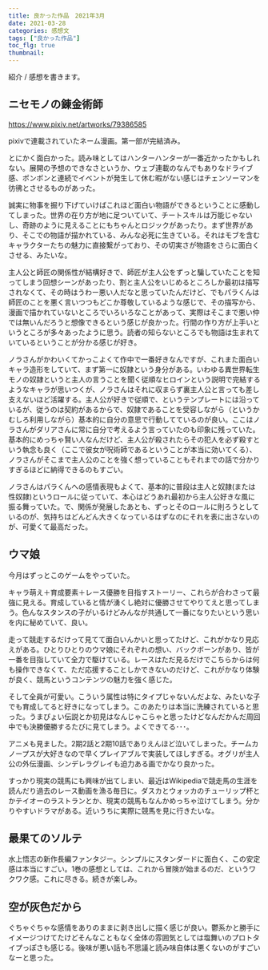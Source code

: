 ```yaml
---
title: 良かった作品　2021年3月
date: 2021-03-28
categories: 感想文
tags: ["良かった作品"]
toc_flg: true
thumbnail: 
---
```


紹介 / 感想を書きます。

## ニセモノの錬金術師

https://www.pixiv.net/artworks/79386585

pixivで連載されていたネーム漫画。第一部が完結済み。

とにかく面白かった。読み味としてはハンターハンターが一番近かったかもしれない。展開の予想のできなさというか、ウェブ連載のなんでもありなドライブ感、ポンポンと連続でイベントが発生して休む暇がない感じはチェンソーマンを彷彿とさせるものがあった。

誠実に物事を掘り下げていけばこれほど面白い物語ができるということに感動してしまった。世界の在り方が地に足ついていて、チートスキルは万能じゃないし、奇跡のように見えることにもちゃんとロジックがあったり。まず世界があり、そこでの物語が描かれている、みんな必死に生きている。それはモブを含むキャラクターたちの魅力に直接繋がっており、その切実さが物語をさらに面白くさせる、みたいな。

主人公と師匠の関係性が結構好きで、師匠が主人公をずっと騙していたことを知ってしまう回想シーンがあったり、割と主人公をいじめるところしか最初は描写されなくて、その時はうわー悪い人だなと思っていたんだけど、でもパラくんは師匠のことを悪く言いつつもどこか尊敬しているような感じで、その描写から、漫画で描かれていないところでいろいろなことがあって、実際はそこまで悪い仲では無いんだろうと想像できるという感じが良かった。行間の作り方が上手いというところが多々あったように思う。読者の知らないところでも物語は生まれていているということが分かる感じが好き。

ノラさんがかわいくてかっこよくて作中で一番好きなんですが、これまた面白いキャラ造形をしていて、まず第一に奴隷という身分がある。いわゆる異世界転生モノの奴隷というと主人の言うことを聞く従順なヒロインという説明で完結するようなキャラが思いつくが、ノラさんはそれに収まらず裏主人公と言っても差し支えないほど活躍する。主人公が好きで従順で、というテンプレートには沿っているが、従うのは契約があるからで、奴隷であることを受容しながら（というかむしろ利用しながら）基本的に自分の意思で行動してているのが良い。ここはノラさんがダリアさんに常に自分で考えるよう言っていたのも印象に残っていた。基本的にめっちゃ賢い人なんだけど、主人公が殺されたらその犯人を必ず殺すという執念も良く（ここで彼女が呪術師であるということが本当に効いてくる）、ノラさんがそこまで主人公のことを強く想っていることもそれまでの話で分かりすぎるほどに納得できるのもすごい。

ノラさんはパラくんへの感情表現もよくて、基本的に普段は主人と奴隷(または性奴隷)というロールに従っていて、本心はどうあれ最初から主人公好きな風に振る舞っていた。で、関係が発展したあとも、ずっとそのロールに則ろうとしているのが、気持ちはどんどん大きくなっているはずなのにそれを表に出さないのが、可愛くて最高だった。


## ウマ娘

今月はずっとこのゲームをやっていた。

キャラ萌え＋育成要素＋レース優勝を目指すストーリー、これらが合わさって最強に見える。育成していると情が湧くし絶対に優勝させてやりてえと思ってしまう。色んなスタンスの子がいるけどみんなが共通して一番になりたいという思いを内に秘めていて、良い。

走って競走するだけって見てて面白いんかいと思ってたけど、これがかなり見応えがある。ひとりひとりのウマ娘にそれぞれの想い、バックボーンがあり、皆が一番を目指していて全力で駆けている。レースはただ見るだけでこちらからは何も操作できなくて、ただ応援することしかできないのだけど、これがかなり体験が良く、競馬というコンテンツの魅力を強く感じた。

そして全員が可愛い。こういう属性は特にタイプじゃないんだよな、みたいな子でも育成してると好きになってしまう。このあたりは本当に洗練されていると思った。うまぴょい伝説とか初見はなんじゃこらゃと思ったけどなんだかんだ周回中でも決勝優勝するたびに見てしまう。よくできてる･･･。

アニメも見ました。2期2話と2期10話でありえんほど泣いてしまった。チームカノープスが大好きなので早くプレイアブルで実装してほしすぎる。オグリが主人公の外伝漫画、シンデレラグレイも迫力ある画でかなり良かった。

すっかり現実の競馬にも興味が出てしまい、最近はWikipediaで競走馬の生涯を読んだり過去のレース動画を漁る毎日に。ダスカとウォッカのチューリップ杯とかテイオーのラストランとか、現実の競馬もなんかめっちゃ泣けてしまう。分かりやすいドラマがある。近いうちに実際に競馬を見に行きたいな。



## 最果てのソルテ

水上悟志の新作長編ファンタジー。シンプルにスタンダードに面白く、この安定感は本当にすごい。1巻の感想としては、これから冒険が始まるのだ、というワクワク感。これに尽きる。続きが楽しみ。

## 空が灰色だから

ぐちゃぐちゃな感情をありのままに剥き出しに描く感じが良い。鬱系かと勝手にイメージつけてたけどそんなこともなく全体の雰囲気としては塩舞いのプロトタイプっぽさも感じる。後味が悪い話も不思議と読み味自体は悪くないのがすごいなーと思った。